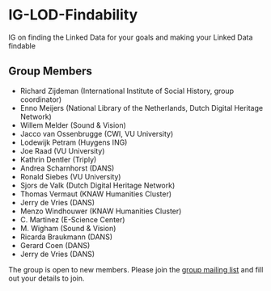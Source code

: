 # IG-LOD-Findability
IG on finding the Linked Data for your goals and making your Linked Data findable



## Group Members
- Richard Zijdeman (International Institute of Social History, group coordinator)
- Enno Meijers (National Library of the Netherlands, Dutch Digital Heritage Network)
- Willem Melder (Sound & Vision)
- Jacco van Ossenbrugge (CWI, VU University)
- Lodewijk Petram (Huygens ING)
- Joe Raad (VU University)
- Kathrin Dentler (Triply)
- Andrea Scharnhorst (DANS)
- Ronald Siebes (VU University)
- Sjors de Valk (Dutch Digital Heritage Network)
- Thomas Vermaut (KNAW Humanities Cluster)
- Jerry de Vries (DANS)
- Menzo Windhouwer (KNAW Humanities Cluster)
- C. Martinez (E-Science Center)
- M. Wigham (Sound & Vision)
- Ricarda Braukmann (DANS)
- Gerard Coen (DANS)
- Jerry de Vries (DANS)


The group is open to new members. Please join the [group mailing list](https://groups.google.com/u/1/g/clariah-ig---publication-and-use-findability/) and fill out your details to join.
